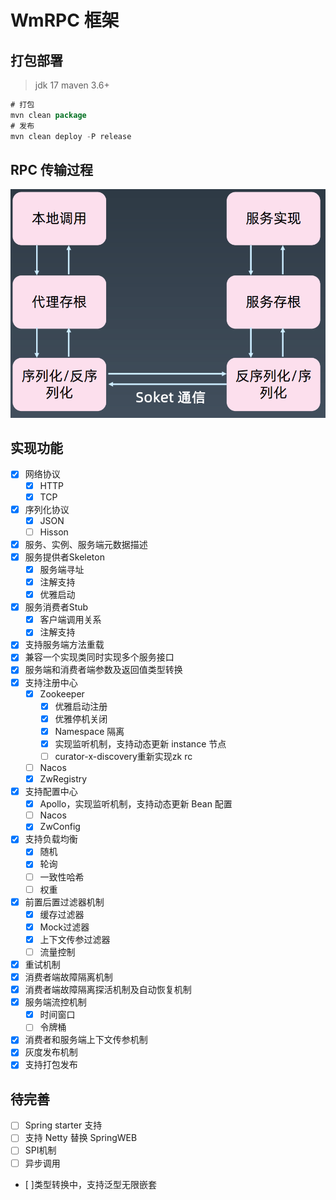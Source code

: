 # WmRPC 框架
## 打包部署
> jdk 17 maven 3.6+

```java
# 打包
mvn clean package
# 发布
mvn clean deploy -P release
```
## RPC 传输过程
![img.png](img.png)

## 实现功能
- [x] 网络协议
  - [x] HTTP
  - [x] TCP
- [x] 序列化协议
  - [x] JSON
  - [ ] Hisson
- [x] 服务、实例、服务端元数据描述
- [x] 服务提供者Skeleton
  - [x] 服务端寻址
  - [x] 注解支持
  - [x] 优雅启动
- [x] 服务消费者Stub
  - [x] 客户端调用关系
  - [x] 注解支持
- [x] 支持服务端方法重载
- [x] 兼容一个实现类同时实现多个服务接口
- [x] 服务端和消费者端参数及返回值类型转换
- [x] 支持注册中心
  - [x] Zookeeper
    - [x] 优雅启动注册
    - [x] 优雅停机关闭
    - [x] Namespace 隔离
    - [x] 实现监听机制，支持动态更新 instance 节点
    - [ ] curator-x-discovery重新实现zk rc
  - [ ] Nacos
  - [x] ZwRegistry
- [x] 支持配置中心
  - [x] Apollo，实现监听机制，支持动态更新 Bean 配置
  - [ ] Nacos
  - [x] ZwConfig
- [x] 支持负载均衡
  - [x] 随机
  - [x] 轮询
  - [ ] 一致性哈希
  - [ ] 权重
- [x] 前置后置过滤器机制
  - [x] 缓存过滤器
  - [x] Mock过滤器
  - [x] 上下文传参过滤器
  - [ ] 流量控制
- [x] 重试机制
- [x] 消费者端故障隔离机制
- [x] 消费者端故障隔离探活机制及自动恢复机制
- [x] 服务端流控机制
  - [x] 时间窗口
  - [ ] 令牌桶
- [x] 消费者和服务端上下文传参机制
- [x] 灰度发布机制
- [x] 支持打包发布

## 待完善
- [ ] Spring starter 支持
- [ ] 支持 Netty 替换 SpringWEB
- [ ] SPI机制
- [ ] 异步调用
- [ ]类型转换中，支持泛型无限嵌套